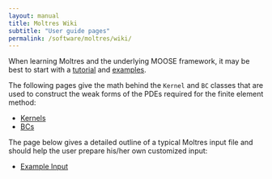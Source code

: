 ```yaml
---
layout: manual
title: Moltres Wiki
subtitle: "User guide pages"
permalink: /software/moltres/wiki/
---
```


When learning Moltres and the underlying MOOSE framework, it may be best to
start with a
[tutorial](http://mooseframework.org/wiki/MooseTutorials/DarcyThermoMechanical/)
and [examples](http://mooseframework.org/wiki/MooseExamples/).

The following pages give the math behind the `Kernel` and `BC` classes that are
used to construct the weak forms of the PDEs required for the finite element
method:

- [Kernels](./kernels/)
- [BCs](./bcs/)

The page below gives a detailed outline of a typical Moltres input file and
should help the user prepare his/her own customized input:

- [Example Input](./input_example/)
